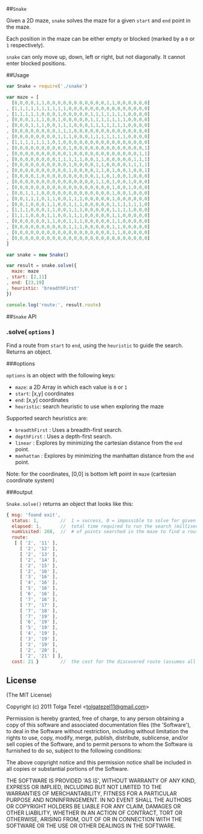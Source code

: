 
##`Snake`

Given a 2D maze, `snake` solves the maze for a given `start` and `end` point in the maze.

Each position in the maze can be either empty or blocked (marked by a `0` or `1` respectively).

`snake` can only move up, down, left or right, but not diagonally. It cannot enter
blocked positions.

##Usage

```javascript
var Snake = require('./snake')

var maze = [
  [0,0,0,0,1,1,0,0,0,0,0,0.0,0,0,0,0,1,1,0,0,0,0,0,0]
, [1,1,1,1,1,1,1,1,1,1,0,0,0,0,0,0,0,0,0,0,0,0,0,0,0]
, [1,1,1,1,1,0,0,0,1,0,0,0,0,0,1,1,1,1,1,1,1,0,0,0,0]
, [0,0,0,1,1,1,0,0,1,0,0,0,0,0,1,1,1,1,1,1,1,0,0,0,0]
, [0,0,0,1,1,1,0,0,1,1,1,0,0,0,1,1,1,1,1,1,1,0,0,0,0]
, [0,0,0,0,0,0,0,0,1,1,1,0,0,0,0,0,0,0,0,0,0,0,0,0,0]
, [0,0,0,0,0,0,0,0,1,1,1,0,0,0,1,1,1,1,1,1,1,0,0,0,0]
, [1,1,1,1,1,1,1,0,1,0,0,0,0,0,0,0,0,0,0,0,0,0,0,0,0]
, [0,0,0,0,0,0,0,0,0,0,1,0,0,0,0,0,0,0,0,0,0,0,0,0,1]
, [0,0,0,0,0,0,0,0,0,0,1,0,0,0,0,0,0,0,0,0,0,0,0,1,1]
, [0,0,0,0,0,0,0,0,1,1,1,1,1,0,0,1,1,0,0,0,0,0,1,1,1]
, [0,0,0,0,0,0,0,0,0,0,1,0,0,0,0,1,1,0,0,0,0,1,1,1,1]
, [0,0,0,0,0,0,0,0,0,0,1,0,0,0,0,1,1,0,1,0,0,1,0,0,1]
, [0,0,0,0,1,0,0,0,0,0,0,0,0,0,0,1,1,0,1,0,0,1,0,0,0]
, [0,0,0,0,0,0,0,0,0,0,0,0,0,0,0,1,1,0,1,0,0,1,0,0,0]
, [0,0,0,0,0,0,0,0,0,0,0,0,0,0,0,0,0,0,1,0,0,1,0,0,0]
, [0,0,1,1,1,0,0,0,0,0,0,0,0,0,0,0,0,0,1,0,0,1,0,0,0]
, [0,0,1,1,1,0,1,1,0,0,1,1,1,0,0,0,0,0,1,0,0,0,0,0,0]
, [0,0,1,0,0,0,1,1,0,0,1,1,1,0,0,0,0,0,1,1,1,1,1,1,0]
, [1,1,1,0,0,0,1,1,0,0,1,1,1,0,0,0,0,0,1,1,1,1,0,0,0]
, [1,1,1,0,0,0,1,1,0,0,1,1,1,0,0,0,0,0,1,1,0,0,0,0,0]
, [0,0,0,0,0,0,1,1,0,0,1,1,1,0,0,0,0,0,1,1,0,0,0,0,0]
, [0,0,0,0,0,0,0,0,0,0,1,1,1,0,0,0,0,0,1,1,0,0,0,0,0]
, [0,0,0,0,0,0,0,0,0,0,0,0,0,0,0,0,0,0,1,1,0,0,0,0,0]
, [0,0,0,0,0,0,0,0,0,0,0,0,0,0,0,0,0,0,0,0,0,0,0,0,0]
]

var snake = new Snake()

var result = snake.solve({
  maze: maze
, start: [2,11]
, end: [23,19]
, heuristic: 'breadthFirst'
})

console.log('route:', result.route)
```

##`Snake` API

### .solve( `options` )

Find a route from `start` to `end`, using the `heuristic` to guide the search. Returns an object.

###options

`options` is an object with the following keys:

* `maze`:     a 2D Array in which each value is `0` or `1`
* `start`:    [x,y] coordinates
* `end`:      [x,y] coordinates
* `heuristic`: search heuristic to use when exploring the maze

Supported search heuristics are:
  * `breadthFirst` : Uses a breadth-first search.
  * `depthFirst` : Uses a depth-first search.
  * `linear` : Explores by minimizing the cartesian distance from the `end` point.
  * `manhattan` : Explores by minimizing the manhattan distance from the `end` point.

Note: for the coordinates, [0,0] is bottom left point in `maze` (cartesian coordinate system)

###output

`Snake.solve()` returns an object that looks like this:

```javascript
{ msg: 'found exit',
  status: 1,        //  1 = success, 0 = impossible to solve for given start & end points
  elapsed: 1,       //  total time required to run the search (milliseconds)
  numVisited: 268,  //  # of points searched in the maze to find a route
  route:          
   [ [ '2', '11' ],
     [ '2', '12' ],
     [ '2', '13' ],
     [ '2', '14' ],
     [ '2', '15' ],
     [ '2', '16' ],
     [ '3', '16' ],
     [ '4', '16' ],
     [ '5', '16' ],
     [ '6', '16' ],
     [ '7', '16' ],
     [ '7', '17' ],
     [ '7', '18' ],
     [ '7', '19' ],
     [ '6', '19' ],
     [ '5', '19' ],
     [ '4', '19' ],
     [ '3', '19' ],
     [ '2', '19' ],
     [ '2', '20' ],
     [ '2', '21' ] ],
  cost: 21 }        //  the cost for the discovered route (assumes all movements have cost = `1`)
```


## License 

(The MIT License)

Copyright (c) 2011 Tolga Tezel &lt;tolgatezel11@gmail.com&gt;

Permission is hereby granted, free of charge, to any person obtaining
a copy of this software and associated documentation files (the
'Software'), to deal in the Software without restriction, including
without limitation the rights to use, copy, modify, merge, publish,
distribute, sublicense, and/or sell copies of the Software, and to
permit persons to whom the Software is furnished to do so, subject to
the following conditions:

The above copyright notice and this permission notice shall be
included in all copies or substantial portions of the Software.

THE SOFTWARE IS PROVIDED 'AS IS', WITHOUT WARRANTY OF ANY KIND,
EXPRESS OR IMPLIED, INCLUDING BUT NOT LIMITED TO THE WARRANTIES OF
MERCHANTABILITY, FITNESS FOR A PARTICULAR PURPOSE AND NONINFRINGEMENT.
IN NO EVENT SHALL THE AUTHORS OR COPYRIGHT HOLDERS BE LIABLE FOR ANY
CLAIM, DAMAGES OR OTHER LIABILITY, WHETHER IN AN ACTION OF CONTRACT,
TORT OR OTHERWISE, ARISING FROM, OUT OF OR IN CONNECTION WITH THE
SOFTWARE OR THE USE OR OTHER DEALINGS IN THE SOFTWARE.